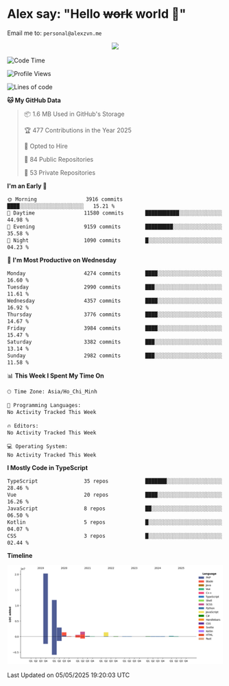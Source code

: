 # Alex say: "Hello ~~work~~ world 🐾"
Email me to: `personal@alexzvn.me`


<p align=center>
  <a href="https://skillicons.dev">
    <img src="https://skillicons.dev/icons?i=ts,js,php,nodejs,bun,vue,nuxt,react,svelte,tauri,laravel,rust,mongodb,docker,electron,redis,rabbitmq,tailwind,git,cloudflare,elysia,mysql,nginx,rollupjs,sentry,ubuntu,yarn,html,css,vite" />
  </a>
</p>

<!--START_SECTION:waka-->
![Code Time](http://img.shields.io/badge/Code%20Time-1%2C066%20hrs%2055%20mins-blue)

![Profile Views](http://img.shields.io/badge/Profile%20Views-0-blue)

![Lines of code](https://img.shields.io/badge/From%20Hello%20World%20I%27ve%20Written-40.8%20million%20lines%20of%20code-blue)

**🐱 My GitHub Data** 

> 📦 1.6 MB Used in GitHub's Storage 
 > 
> 🏆 477 Contributions in the Year 2025
 > 
> 💼 Opted to Hire
 > 
> 📜 84 Public Repositories 
 > 
> 🔑 53 Private Repositories 
 > 
**I'm an Early 🐤** 

```text
🌞 Morning                3916 commits        ████░░░░░░░░░░░░░░░░░░░░░   15.21 % 
🌆 Daytime                11580 commits       ███████████░░░░░░░░░░░░░░   44.98 % 
🌃 Evening                9159 commits        █████████░░░░░░░░░░░░░░░░   35.58 % 
🌙 Night                  1090 commits        █░░░░░░░░░░░░░░░░░░░░░░░░   04.23 % 
```
📅 **I'm Most Productive on Wednesday** 

```text
Monday                   4274 commits        ████░░░░░░░░░░░░░░░░░░░░░   16.60 % 
Tuesday                  2990 commits        ███░░░░░░░░░░░░░░░░░░░░░░   11.61 % 
Wednesday                4357 commits        ████░░░░░░░░░░░░░░░░░░░░░   16.92 % 
Thursday                 3776 commits        ████░░░░░░░░░░░░░░░░░░░░░   14.67 % 
Friday                   3984 commits        ████░░░░░░░░░░░░░░░░░░░░░   15.47 % 
Saturday                 3382 commits        ███░░░░░░░░░░░░░░░░░░░░░░   13.14 % 
Sunday                   2982 commits        ███░░░░░░░░░░░░░░░░░░░░░░   11.58 % 
```


📊 **This Week I Spent My Time On** 

```text
🕑︎ Time Zone: Asia/Ho_Chi_Minh

💬 Programming Languages: 
No Activity Tracked This Week

🔥 Editors: 
No Activity Tracked This Week

💻 Operating System: 
No Activity Tracked This Week
```

**I Mostly Code in TypeScript** 

```text
TypeScript               35 repos            ███████░░░░░░░░░░░░░░░░░░   28.46 % 
Vue                      20 repos            ████░░░░░░░░░░░░░░░░░░░░░   16.26 % 
JavaScript               8 repos             ██░░░░░░░░░░░░░░░░░░░░░░░   06.50 % 
Kotlin                   5 repos             █░░░░░░░░░░░░░░░░░░░░░░░░   04.07 % 
CSS                      3 repos             █░░░░░░░░░░░░░░░░░░░░░░░░   02.44 % 
```



**Timeline**

![Lines of Code chart](https://raw.githubusercontent.com/alexzvn/alexzvn/main/assets/bar_graph.png)


 Last Updated on 05/05/2025 19:20:03 UTC
<!--END_SECTION:waka-->
